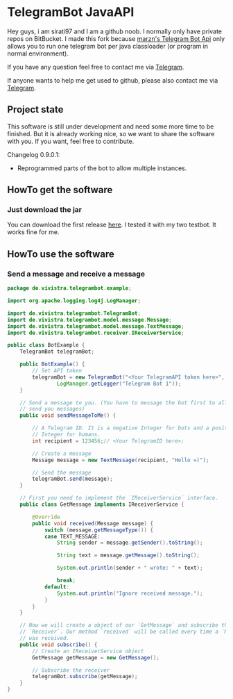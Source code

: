 # TelegramBot JavaAPI

Hey guys, i am sirati97 and I am a github noob. I normally only have private repos on BitBucket.
I made this fork because [marzn's Telegram Bot Api](https://github.com/marzn/telegrambot-japi) only allows you to run one telegram bot per java classloader (or program in normal environment).

If you have any question feel free to contact me via [Telegram](http://telegram.me/thesirati97).

If anyone wants to help me get used to github, please also contact me via [Telegram](http://telegram.me/thesirati97).

## Project state

This software is still under development and need some more time to be finished. But it is already working nice, so we want to share the software with you. If you want, feel free to contribute.

Changelog 0.9.0.1:
 - Reprogrammed parts of the bot to allow multiple instances.

## HowTo get the software

### Just download the jar

You can download the first release [here](https://github.com/TheSirati97/telegrambot-japi/blob/master-mcn/releases/MCN-Telegram-Bot-API-0.9.0.1.jar?raw=true). 
I tested it with my two testbot. It works fine for me.

## HowTo use the software

### Send a message and receive a message

```java
package de.vivistra.telegrambot.example;

import org.apache.logging.log4j.LogManager;

import de.vivistra.telegrambot.TelegramBot;
import de.vivistra.telegrambot.model.message.Message;
import de.vivistra.telegrambot.model.message.TextMessage;
import de.vivistra.telegrambot.receiver.IReceiverService;

public class BotExample {
	TelegramBot telegramBot;

	public BotExample() {
		// Set API token
		telegramBot = new TelegramBot("<Your TelegramAPI token here>",
				LogManager.getLogger("Telegram Bot 1"));
	}

	// Send a message to you. (You have to message the bot first to allow him to
	// send you messages)
	public void sendMessageToMe() {

		// A Telegram ID. It is a negative Integer for bots and a positive
		// Integer for humans.
		int recipient = 123456;// <Your TelegramID here>;

		// Create a message
		Message message = new TextMessage(recipient, "Hello =)");

		// Send the message
		telegramBot.send(message);
	}

	// First you need to implement the `IReceiverService` interface.
	public class GetMessage implements IReceiverService {

		@Override
		public void received(Message message) {
			switch (message.getMessageType()) {
			case TEXT_MESSAGE:
				String sender = message.getSender().toString();

				String text = message.getMessage().toString();

				System.out.println(sender + " wrote: " + text);

				break;
			default:
				System.out.println("Ignore received message.");
			}
		}
	}

	// Now we will create a object of our `GetMessage` and subscribe the
	// `Receiver`. Our method `received` will be called every time a `Message`
	// was received.
	public void subscribe() {
		// Create an IReceiverService object
		GetMessage getMessage = new GetMessage();

		// Subscribe the receiver
		telegramBot.subscribe(getMessage);
	}
}
```
